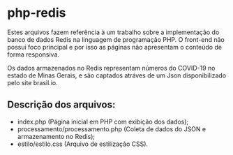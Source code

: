 # php-redis

Estes arquivos fazem referência à um trabalho sobre a implementação do banco de dados Redis na linguagem de programação PHP. O front-end não possui foco principal e por isso as páginas não apresentam o conteúdo de forma responsiva.

Os dados armazenados no Redis representam números do COVID-19 no estado de Minas Gerais, e são captados atráves de um Json disponibilizado pelo site brasil.io.

<h2>Descrição dos arquivos:</h2>

<ul>
  <li>index.php (Página inicial em PHP com exibição dos dados); </li>
  <li>processamento/processamento.php (Coleta de dados do JSON e armazenamento no Redis); </li>
  <li>estilo/estilo.css (Arquivo de estilização CSS).</li>  
<ul>
  


